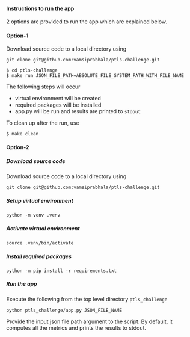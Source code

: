 #### Instructions to run the app

2 options are provided to run the app which are explained below.

#### Option-1
Download source code to a local directory using 

`git clone git@github.com:vamsiprabhala/ptls-challenge.git`

    $ cd ptls-challenge
    $ make run JSON_FILE_PATH=ABSOLUTE_FILE_SYSTEM_PATH_WITH_FILE_NAME

The following steps will occur
 - virtual environment will be created
 - required packages will be installed
 - app.py will be run and results are printed to `stdout`

To clean up after the run, use 

    $ make clean


#### Option-2
##### Download source code
Download source code to a local directory using 

`git clone git@github.com:vamsiprabhala/ptls-challenge.git` 

##### Setup virtual environment
    python -m venv .venv 

##### Activate virtual environment
    source .venv/bin/activate

##### Install required packages
    python -m pip install -r requirements.txt

##### Run the app
Execute the following from the top level directory `ptls_challenge`

    python ptls_challenge/app.py JSON_FILE_NAME

Provide the input json file path argument to the script. By default, it computes all the metrics 
and prints the results to stdout.
